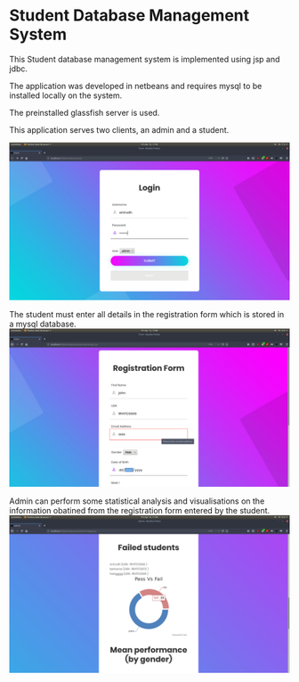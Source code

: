 # Student Database Management System
This Student database management system is implemented using jsp and jdbc.

The application was developed in netbeans and requires mysql to be installed locally on the system. 

The preinstalled glassfish server is used.

This application serves two clients, an admin and a student.


![](images/image1.png)



The student must enter all details in the registration form which is stored in a mysql database.
![](images/image3.png)



Admin can perform some statistical analysis and visualisations on the information obatined from the registration form entered by the student.
![](images/image2.png)
